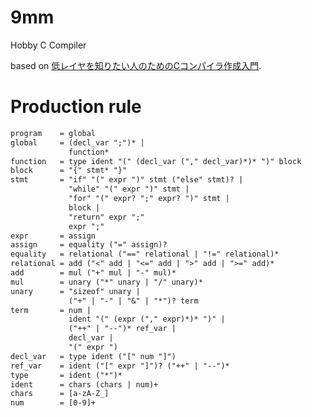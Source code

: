 # 9mm
Hobby C Compiler

based on [低レイヤを知りたい人のためのCコンパイラ作成入門](https://www.sigbus.info/compilerbook/#%E9%9B%BB%E5%8D%93%E3%83%AC%E3%83%99%E3%83%AB%E3%81%AE%E8%A8%80%E8%AA%9E%E3%81%AE%E4%BD%9C%E6%88%90).


# Production rule
```txt
program    = global
global     = (decl_var ";")* |
             function*
function   = type ident "(" (decl_var ("," decl_var)*)* ")" block
block      = "{" stmt* "}"
stmt       = "if" "(" expr ")" stmt ("else" stmt)? |
             "while" "(" expr ")" stmt |
             "for" "(" expr? ";" expr? ")" stmt |
             block |
             "return" expr ";"
             expr ";"
expr       = assign
assign     = equality ("=" assign)?
equality   = relational ("==" relational | "!=" relational)*
relational = add ("<" add | "<=" add | ">" add | ">=" add)*
add        = mul ("+" mul | "-" mul)*
mul        = unary ("*" unary | "/" unary)*
unary      = "sizeof" unary |
             ("+" | "-" | "&" | "*")? term
term       = num |
             ident "(" (expr ("," expr)*)* ")" |
             ("++" | "--")* ref_var |
             decl_var |
             "(" expr ")
decl_var   = type ident ("[" num "]")
ref_var    = ident ("[" expr "]")? ("++" | "--")*
type       = ident ("*")*
ident      = chars (chars | num)+
chars      = [a-zA-Z_]
num        = [0-9]+
```
